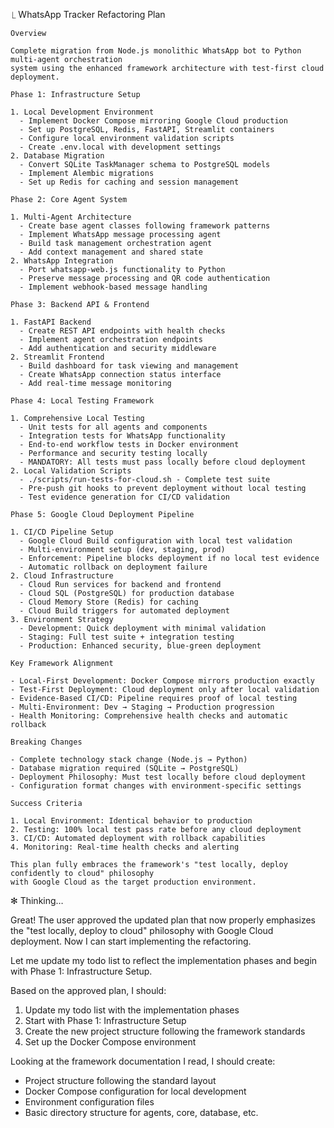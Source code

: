 ⎿ WhatsApp Tracker Refactoring Plan

    Overview

    Complete migration from Node.js monolithic WhatsApp bot to Python multi-agent orchestration 
    system using the enhanced framework architecture with test-first cloud deployment.

    Phase 1: Infrastructure Setup

    1. Local Development Environment
      - Implement Docker Compose mirroring Google Cloud production
      - Set up PostgreSQL, Redis, FastAPI, Streamlit containers
      - Configure local environment validation scripts
      - Create .env.local with development settings
    2. Database Migration
      - Convert SQLite TaskManager schema to PostgreSQL models
      - Implement Alembic migrations
      - Set up Redis for caching and session management

    Phase 2: Core Agent System

    1. Multi-Agent Architecture
      - Create base agent classes following framework patterns
      - Implement WhatsApp message processing agent
      - Build task management orchestration agent
      - Add context management and shared state
    2. WhatsApp Integration
      - Port whatsapp-web.js functionality to Python
      - Preserve message processing and QR code authentication
      - Implement webhook-based message handling

    Phase 3: Backend API & Frontend

    1. FastAPI Backend
      - Create REST API endpoints with health checks
      - Implement agent orchestration endpoints
      - Add authentication and security middleware
    2. Streamlit Frontend
      - Build dashboard for task viewing and management
      - Create WhatsApp connection status interface
      - Add real-time message monitoring

    Phase 4: Local Testing Framework

    1. Comprehensive Local Testing
      - Unit tests for all agents and components
      - Integration tests for WhatsApp functionality
      - End-to-end workflow tests in Docker environment
      - Performance and security testing locally
      - MANDATORY: All tests must pass locally before cloud deployment
    2. Local Validation Scripts
      - ./scripts/run-tests-for-cloud.sh - Complete test suite
      - Pre-push git hooks to prevent deployment without local testing
      - Test evidence generation for CI/CD validation

    Phase 5: Google Cloud Deployment Pipeline

    1. CI/CD Pipeline Setup
      - Google Cloud Build configuration with local test validation
      - Multi-environment setup (dev, staging, prod)
      - Enforcement: Pipeline blocks deployment if no local test evidence
      - Automatic rollback on deployment failure
    2. Cloud Infrastructure
      - Cloud Run services for backend and frontend
      - Cloud SQL (PostgreSQL) for production database
      - Cloud Memory Store (Redis) for caching
      - Cloud Build triggers for automated deployment
    3. Environment Strategy
      - Development: Quick deployment with minimal validation
      - Staging: Full test suite + integration testing
      - Production: Enhanced security, blue-green deployment

    Key Framework Alignment

    - Local-First Development: Docker Compose mirrors production exactly
    - Test-First Deployment: Cloud deployment only after local validation
    - Evidence-Based CI/CD: Pipeline requires proof of local testing
    - Multi-Environment: Dev → Staging → Production progression
    - Health Monitoring: Comprehensive health checks and automatic rollback

    Breaking Changes

    - Complete technology stack change (Node.js → Python)
    - Database migration required (SQLite → PostgreSQL)
    - Deployment Philosophy: Must test locally before cloud deployment
    - Configuration format changes with environment-specific settings

    Success Criteria

    1. Local Environment: Identical behavior to production
    2. Testing: 100% local test pass rate before any cloud deployment
    3. CI/CD: Automated deployment with rollback capabilities
    4. Monitoring: Real-time health checks and alerting

    This plan fully embraces the framework's "test locally, deploy confidently to cloud" philosophy 
    with Google Cloud as the target production environment.

✻ Thinking…

  Great! The user approved the updated plan that now properly emphasizes the "test locally, deploy 
  to cloud" philosophy with Google Cloud deployment. Now I can start implementing the refactoring. 

  Let me update my todo list to reflect the implementation phases and begin with Phase 1: 
  Infrastructure Setup.

  Based on the approved plan, I should:
  1. Update my todo list with the implementation phases
  2. Start with Phase 1: Infrastructure Setup
  3. Create the new project structure following the framework standards
  4. Set up the Docker Compose environment

  Looking at the framework documentation I read, I should create:
  - Project structure following the standard layout
  - Docker Compose configuration for local development
  - Environment configuration files
  - Basic directory structure for agents, core, database, etc.
